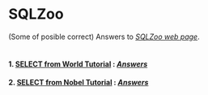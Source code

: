 # SQLZoo
(Some of posible correct) Answers to [*SQLZoo web page*](https://sqlzoo.net/wiki/SQL_Tutorial).
<br></br>

#### 1. [SELECT from World Tutorial](https://sqlzoo.net/wiki/SELECT_from_WORLD_Tutorial) **:** [*Answers*](SELECT_from_WORLD_Tutorial_answers.md)

#### 2. [SELECT from Nobel Tutorial](https://sqlzoo.net/wiki/SELECT_from_Nobel_Tutorial) **:** [*Answers*](SELECT_from_Nobel_Tutorial_answers.md)
